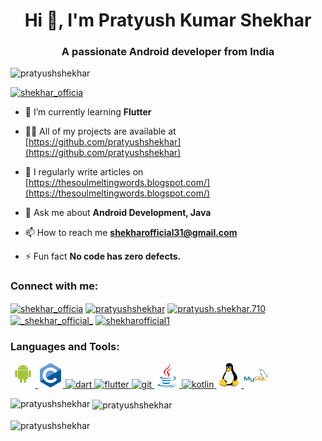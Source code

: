 <h1 align="center">Hi 👋, I'm Pratyush Kumar Shekhar</h1>
<h3 align="center">A passionate Android developer from India</h3>

<p align="left"> <img src="https://komarev.com/ghpvc/?username=pratyushshekhar&label=Profile%20views&color=0e75b6&style=flat" alt="pratyushshekhar" /> </p>

<p align="left"> <a href="https://twitter.com/shekhar_officia" target="blank"><img src="https://img.shields.io/twitter/follow/shekhar_officia?logo=twitter&style=for-the-badge" alt="shekhar_officia" /></a> </p>

- 🌱 I’m currently learning **Flutter**

- 👨‍💻 All of my projects are available at [https://github.com/pratyushshekhar](https://github.com/pratyushshekhar)

- 📝 I regularly write articles on [https://thesoulmeltingwords.blogspot.com/](https://thesoulmeltingwords.blogspot.com/)

- 💬 Ask me about **Android Development, Java**

- 📫 How to reach me **shekharofficial31@gmail.com**

- ⚡ Fun fact **No code has zero defects.**

<h3 align="left">Connect with me:</h3>
<p align="left">
<a href="https://twitter.com/shekhar_officia" target="blank"><img align="center" src="https://raw.githubusercontent.com/rahuldkjain/github-profile-readme-generator/master/src/images/icons/Social/twitter.svg" alt="shekhar_officia" height="30" width="40" /></a>
<a href="https://linkedin.com/in/pratyushshekhar" target="blank"><img align="center" src="https://raw.githubusercontent.com/rahuldkjain/github-profile-readme-generator/master/src/images/icons/Social/linked-in-alt.svg" alt="pratyushshekhar" height="30" width="40" /></a>
<a href="https://fb.com/pratyush.shekhar.710" target="blank"><img align="center" src="https://raw.githubusercontent.com/rahuldkjain/github-profile-readme-generator/master/src/images/icons/Social/facebook.svg" alt="pratyush.shekhar.710" height="30" width="40" /></a>
<a href="https://instagram.com/_shekhar_official_" target="blank"><img align="center" src="https://raw.githubusercontent.com/rahuldkjain/github-profile-readme-generator/master/src/images/icons/Social/instagram.svg" alt="_shekhar_official_" height="30" width="40" /></a>
<a href="https://www.hackerrank.com/shekharofficial1" target="blank"><img align="center" src="https://raw.githubusercontent.com/rahuldkjain/github-profile-readme-generator/master/src/images/icons/Social/hackerrank.svg" alt="shekharofficial1" height="30" width="40" /></a>
</p>

<h3 align="left">Languages and Tools:</h3>
<p align="left"> <a href="https://developer.android.com" target="_blank"> <img src="https://raw.githubusercontent.com/devicons/devicon/master/icons/android/android-original-wordmark.svg" alt="android" width="40" height="40"/> </a> <a href="https://www.cprogramming.com/" target="_blank"> <img src="https://raw.githubusercontent.com/devicons/devicon/master/icons/c/c-original.svg" alt="c" width="40" height="40"/> </a> <a href="https://dart.dev" target="_blank"> <img src="https://www.vectorlogo.zone/logos/dartlang/dartlang-icon.svg" alt="dart" width="40" height="40"/> </a> <a href="https://flutter.dev" target="_blank"> <img src="https://www.vectorlogo.zone/logos/flutterio/flutterio-icon.svg" alt="flutter" width="40" height="40"/> </a> <a href="https://git-scm.com/" target="_blank"> <img src="https://www.vectorlogo.zone/logos/git-scm/git-scm-icon.svg" alt="git" width="40" height="40"/> </a> <a href="https://www.java.com" target="_blank"> <img src="https://raw.githubusercontent.com/devicons/devicon/master/icons/java/java-original.svg" alt="java" width="40" height="40"/> </a> <a href="https://kotlinlang.org" target="_blank"> <img src="https://www.vectorlogo.zone/logos/kotlinlang/kotlinlang-icon.svg" alt="kotlin" width="40" height="40"/> </a> <a href="https://www.linux.org/" target="_blank"> <img src="https://raw.githubusercontent.com/devicons/devicon/master/icons/linux/linux-original.svg" alt="linux" width="40" height="40"/> </a> <a href="https://www.mysql.com/" target="_blank"> <img src="https://raw.githubusercontent.com/devicons/devicon/master/icons/mysql/mysql-original-wordmark.svg" alt="mysql" width="40" height="40"/> </a> </p>

<p><img align="left" src="https://github-readme-stats.vercel.app/api/top-langs?username=pratyushshekhar&show_icons=true&locale=en&layout=compact" alt="pratyushshekhar" /></p>

<p>&nbsp;<img align="center" src="https://github-readme-stats.vercel.app/api?username=pratyushshekhar&show_icons=true&locale=en" alt="pratyushshekhar" /></p>

<p><img align="center" src="https://github-readme-streak-stats.herokuapp.com/?user=pratyushshekhar&" alt="pratyushshekhar" /></p>

